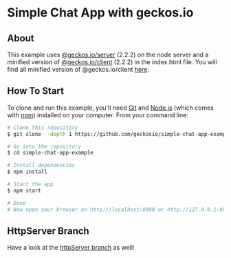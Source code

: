 # Simple Chat App with geckos.io

## About

This example uses [@geckos.io/server](https://www.npmjs.com/package/@geckos.io/server) (2.2.2) on the node server and a minified version of [@geckos.io/client](https://www.npmjs.com/package/@geckos.io/client) (2.2.2) in the index.html file. You will find all minified version of @geckos.io/client [here](https://github.com/geckosio/geckos.io/tree/master/bundles).

## How To Start

To clone and run this example, you'll need [Git](https://git-scm.com) and [Node.js](https://nodejs.org/en/download/) (which comes with [npm](http://npmjs.com)) installed on your computer. From your command line:

```bash
# Clone this repository
$ git clone --depth 1 https://github.com/geckosio/simple-chat-app-example.git

# Go into the repository
$ cd simple-chat-app-example

# Install dependencies
$ npm install

# Start the app
$ npm start

# Done
# Now open your browser on http://localhost:8080 or http://127.0.0.1:8080
```

## HttpServer Branch

Have a look at the [httpServer branch](https://github.com/geckosio/simple-chat-app-example/tree/httpServer) as well!
